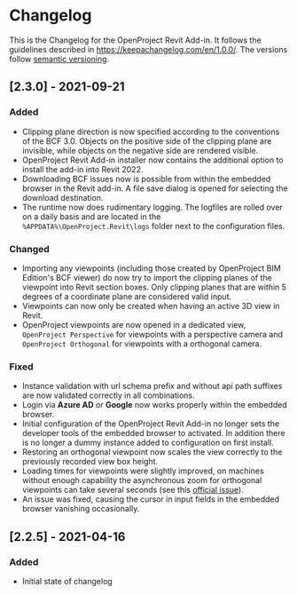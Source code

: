 # Changelog

This is the Changelog for the OpenProject Revit Add-in. It follows the guidelines described
in https://keepachangelog.com/en/1.0.0/. The versions follow [semantic versioning](https://semver.org/).

## [2.3.0] - 2021-09-21

### Added

- Clipping plane direction is now specified according to the conventions of the BCF 3.0. Objects on the positive side of
  the clipping plane are invisible, while objects on the negative side are rendered visible.
- OpenProject Revit Add-in installer now contains the additional option to install the add-in into Revit 2022.
- Downloading BCF issues now is possible from within the embedded browser in the Revit add-in. A file save dialog is
  opened for selecting the download destination.
- The runtime now does rudimentary logging. The logfiles are rolled over on a daily basis and are located in
  the `%APPDATA%\OpenProject.Revit\logs` folder next to the configuration files.

### Changed

- Importing any viewpoints (including those created by OpenProject BIM Edition's BCF viewer) do now try to import the
  clipping planes of the viewpoint into Revit section boxes. Only clipping planes that are within 5 degrees of a
  coordinate plane are considered valid input.
- Viewpoints can now only be created when having an active 3D view in Revit.
- OpenProject viewpoints are now opened in a dedicated view, `OpenProject Perspective` for viewpoints with a perspective
  camera and `OpenProject Orthogonal` for viewpoints with a orthogonal camera.

### Fixed

- Instance validation with url schema prefix and without api path suffixes are now validated correctly in all
  combinations.
- Login via **Azure AD** or **Google** now works properly within the embedded browser.
- Initial configuration of the OpenProject Revit Add-in no longer sets the developer tools of the embedded browser to
  activated. In addition there is no longer a dummy instance added to configuration on first install.
- Restoring an orthogonal viewpoint now scales the view correctly to the previously recorded view box height.
- Loading times for viewpoints were slightly improved, on machines without enough capability the asynchronous zoom for
  orthogonal viewpoints can take several seconds (see this
  [official issue](https://thebuildingcoder.typepad.com/blog/2020/10/save-and-restore-3d-view-camera-settings.html)).
- An issue was fixed, causing the cursor in input fields in the embedded browser vanishing occasionally. 

## [2.2.5] - 2021-04-16

### Added

- Initial state of changelog